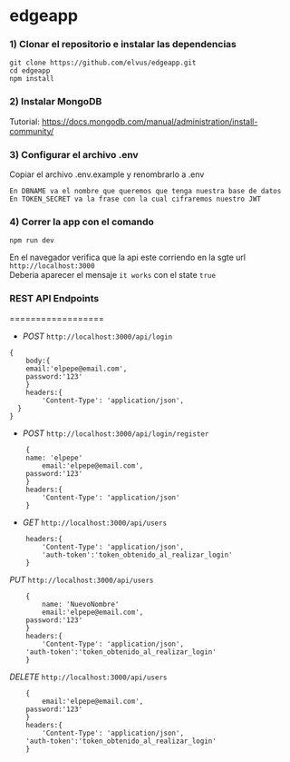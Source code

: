 # edgeapp
### 1) Clonar el repositorio e instalar las dependencias
``` 
git clone https://github.com/elvus/edgeapp.git
cd edgeapp
npm install
```
### 2) Instalar MongoDB
Tutorial: https://docs.mongodb.com/manual/administration/install-community/
### 3) Configurar el archivo .env
Copiar el archivo .env.example y renombrarlo a .env
```
En DBNAME va el nombre que queremos que tenga nuestra base de datos
En TOKEN_SECRET va la frase con la cual cifraremos nuestro JWT 
```
### 4) Correr la app con el comando
```
npm run dev
```
En el navegador verifica que la api este corriendo en la sgte url   
`http://localhost:3000`   
Deberia aparecer el mensaje `it works` con el state `true`

### REST API Endpoints
==================

* *POST* `http://localhost:3000/api/login`
```
{
    body:{
	email:'elpepe@email.com',
	password:'123'
    }
    headers:{
        'Content-Type': 'application/json',
  }
}
```
* *POST* `http://localhost:3000/api/login/register`
```
    {
	name: 'elpepe'
        email:'elpepe@email.com',
	password:'123'
    }
    headers:{
        'Content-Type': 'application/json'
    }
```
* *GET* `http://localhost:3000/api/users`
```
    headers:{
        'Content-Type': 'application/json',
        'auth-token':'token_obtenido_al_realizar_login'
    }
```
*PUT* `http://localhost:3000/api/users`
```
    {
    	name: 'NuevoNombre'
        email:'elpepe@email.com',
	password:'123'
    }
    headers:{
        'Content-Type': 'application/json',
	'auth-token':'token_obtenido_al_realizar_login'
    }
```
*DELETE* `http://localhost:3000/api/users`
```
    {
        email:'elpepe@email.com',
	password:'123'
    }
    headers:{
        'Content-Type': 'application/json',
	'auth-token':'token_obtenido_al_realizar_login'
    }
```